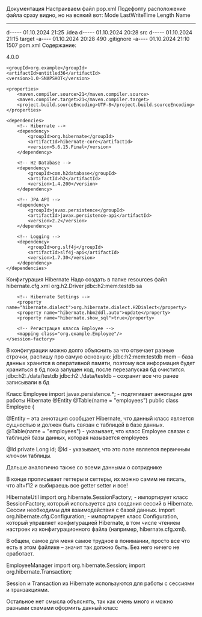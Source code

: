 Документация
	Настраиваем файл pop.xml
Подефолту расположение файла сразу видно, но на всякий вот:
Mode                 LastWriteTime         Length Name
----                 -------------         ------ ----
d-----        01.10.2024     21:25                .idea
d-----        01.10.2024     20:28                src
d-----        01.10.2024     21:15                target
-a----        01.10.2024     20:28            490 .gitignore
-a----        01.10.2024     21:10           1507 pom.xml
Содержание:
<?xml version="1.0" encoding="UTF-8"?>
<project xmlns="http://maven.apache.org/POM/4.0.0"
         xmlns:xsi="http://www.w3.org/2001/XMLSchema-instance"
         xsi:schemaLocation="http://maven.apache.org/POM/4.0.0 http://maven.apache.org/xsd/maven-4.0.0.xsd">
    <modelVersion>4.0.0</modelVersion>

    <groupId>org.example</groupId>
    <artifactId>untitled36</artifactId>
    <version>1.0-SNAPSHOT</version>

    <properties>
        <maven.compiler.source>21</maven.compiler.source>
        <maven.compiler.target>21</maven.compiler.target>
        <project.build.sourceEncoding>UTF-8</project.build.sourceEncoding>
    </properties>

    <dependencies>
        <!-- Hibernate -->
        <dependency>
            <groupId>org.hibernate</groupId>
            <artifactId>hibernate-core</artifactId>
            <version>5.6.15.Final</version>
        </dependency>

        <!-- H2 Database -->
        <dependency>
            <groupId>com.h2database</groupId>
            <artifactId>h2</artifactId>
            <version>1.4.200</version>
        </dependency>

        <!-- JPA API -->
        <dependency>
            <groupId>javax.persistence</groupId>
            <artifactId>javax.persistence-api</artifactId>
            <version>2.2</version>
        </dependency>

        <!-- Logging -->
        <dependency>
            <groupId>org.slf4j</groupId>
            <artifactId>slf4j-api</artifactId>
            <version>1.7.30</version>
        </dependency>
    </dependencies>

</project>
Конфигурация Hibernate
	Надо создать в папке resources файл hibernate.cfg.xml

<hibernate-configuration>
    <session-factory>
        <!-- H2 Database -->
        <property name="hibernate.connection.driver_class">org.h2.Driver</property>
        <property name="hibernate.connection.url">jdbc:h2:mem:testdb</property>
        <property name="hibernate.connection.username">sa</property>
        <property name="hibernate.connection.password"></property>

        <!-- Hibernate Settings -->
        <property name="hibernate.dialect">org.hibernate.dialect.H2Dialect</property>
        <property name="hibernate.hbm2ddl.auto">update</property>
        <property name="hibernate.show_sql">true</property>

        <!-- Регистрация класса Employee -->
        <mapping class="org.example.Employee"/>
    </session-factory>
</hibernate-configuration>

В конфигурации можно долго объяснить за что отвечает разные строчки, распишу про самую основную: 
<property name="hibernate.connection.url">jdbc:h2:mem:testdb</property>
mem – база данных хранится в оперативной памяти, поэтому вся информация будет храниться в бд пока запущен код, после перезапуская бд очистится.
<property name="hibernate.connection.url">jdbc:h2:./data/testdb</property>
jdbc:h2:./data/testdb – сохранит все что ранее записывали в бд


Класс Employee
import javax.persistence.*; - подтягивает аннотации для работы Hibernate
@Entity
@Table(name = "employees")
public class Employee {

@Entity – эта аннотация сообщает Hibernate, что данный класс является сущностью и должен быть связан с таблицей в базе данных.
@Table(name = "employees") - указывает, что класс Employee связан с таблицей базы данных, которая называется employees

@Id
private Long id;
@Id - указывает, что это поле является первичным ключом таблицы.

Дальше аналогично также со всеми данными о сотриднике

В конце прописывает геттеры и сеттеры, их можно самим не писать, что alt+f12 и выбираешь все getter setter и все!

HibernateUtil
import org.hibernate.SessionFactory; - импортирует класс SessionFactory, который используется для создания сессий в Hibernate. Сессии необходимы для взаимодействия с базой данных.
import org.hibernate.cfg.Configuration; - импортирует класс Configuration, который управляет конфигурацией Hibernate, в том числе чтением настроек из конфигурационного файла (например, hibernate.cfg.xml).

В общем, самое для меня самое трудное в понимании, просто все что есть в этом файлике – значит так должно быть. Без него ничего не сработает.

EmployeeManager
import org.hibernate.Session;
import org.hibernate.Transaction;

Session и Transaction из Hibernate используются для работы с сессиями и транзакциями.
 
Остальное нет смысла объяснять, так как очень много и можно разными схемами оформить данный класс
